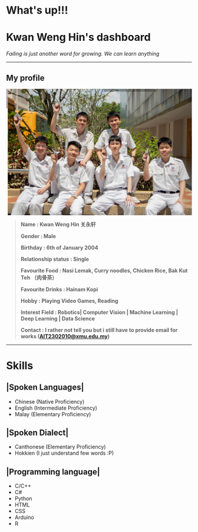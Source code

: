 # What's up!!!
# Kwan Weng Hin's dashboard
*Failing is just another word for growing. We can learn anything*

-----------------------------------------------------
## My profile
 <img decoding="async" align="center" src="images/campusLifePic2.png">

> **Name                : Kwan Weng Hin 关永轩**
>
> **Gender              : Male**
>
> **Birthday            : 6th of January 2004**
>
> **Relationship status : Single**
>
>**Favourite Food       : Nasi Lemak, Curry noodles, Chicken Rice, Bak Kut Teh （肉骨茶）**
>
>**Favourite Drinks     : Hainam Kopi**
>
>**Hobby                : Playing Video Games, Reading** 
>
>**Interest Field       : Robotics| Computer Vision | Machine Learning | Deep Learning | Data Science**
>
>**Contact              : I rather not tell you but i still have to provide email for works (AIT2302010@xmu.edu.my)**

-----------------------------------------------------

# Skills

 ## |Spoken Languages|
* Chinese (Native Proficiency)
* English (Intermediate Proficiency)
* Malay   (Elementary Proficiency)

 ## |Spoken Dialect|
* Canthonese (Elementary Proficiency)
* Hokkien (I just understand few words :P) 

 ## |Programming language|
* C/C++
* C#
* Python
* HTML
* CSS
* Arduino
* R


